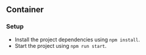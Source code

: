 ## Container

### Setup

- Install the project dependencies using `npm install`.
- Start the project using `npm run start`.
